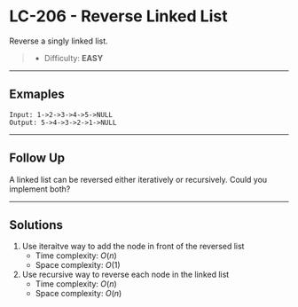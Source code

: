 # LC-206 - Reverse Linked List

Reverse a singly linked list.

> * Difficulty: **EASY**

---
## Exmaples

```
Input: 1->2->3->4->5->NULL
Output: 5->4->3->2->1->NULL
```

---
## Follow Up

A linked list can be reversed either iteratively or recursively. Could you implement both?

---
## Solutions

1. Use iteraitve way to add the node in front of the reversed list
    * Time complexity: $O(n)$
    * Space complexity: $O(1)$
2. Use recursive way to reverse each node in the linked list
    * Time complexity: $O(n)$
    * Space complexity: $O(n)$